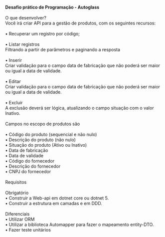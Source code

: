 <strong>Desafio prático de Programação - Autoglass</strong></br>
</br>
O que desenvolver?</br>
Você irá criar API para a gestão de produtos, com os seguintes recursos:</br>
</br>
•	Recuperar um registro por código;</br>
</br>
•	Listar registros</br>
 	Filtrando a partir de parâmetros e paginando a resposta</br>
</br>
•	Inserir </br>
  Criar validação para o campo data de fabricação que não poderá ser maior ou igual a data de validade.</br>
</br>
•	Editar</br>
  Criar validação para o campo data de fabricação que não poderá ser maior ou igual a data de validade.</br>
</br>
•	Excluir </br>
  A exclusão deverá ser lógica, atualizando o campo situação com o valor Inativo.</br>
</br>
Campos no escopo de produtos são</br>
</br>
•	Código do produto (sequencial e não nulo)</br>
•	Descrição do produto (não nulo)</br>
•	Situação do produto (Ativo ou Inativo)</br>
•	Data de fabricação</br>
•	Data de validade</br>
•	Código do fornecedor</br>
•	Descrição do fornecedor</br>
•	CNPJ do fornecedor</br>
</br>
Requisitos</br>
</br>
Obrigatório</br>
•	Construir a Web-api em dotnet core ou dotnet 5.</br>
•	Construir a estrutura em camadas e em DDD.</br>
</br>
Diferenciais</br>
•	Utilizar ORM</br>
•	Utilizar a biblioteca Automapper para fazer o mapeamento entity-DTO.</br>
•	Fazer teste unitários
